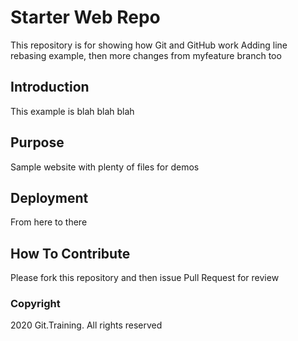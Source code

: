 # Starter Web Repo

This repository is for showing how Git and GitHub work
Adding line rebasing example, then more changes from myfeature branch too

## Introduction

This example is blah blah blah

## Purpose

Sample website with plenty of files for demos

## Deployment

From here to there

## How To Contribute

Please fork this repository and then issue Pull Request for review

### Copyright

2020 Git.Training. All rights reserved